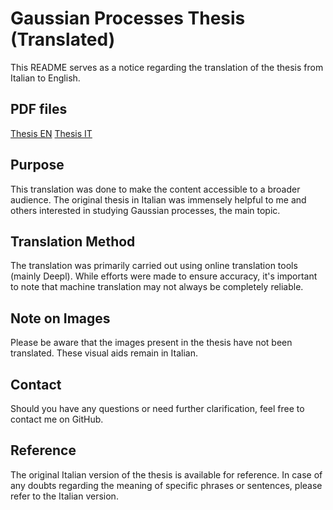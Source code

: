 # Gaussian Processes Thesis (Translated)

This README serves as a notice regarding the translation of the thesis from Italian to English.

## PDF files
[Thesis EN](main.pdf)
[Thesis IT](mainIT.pdf)

## Purpose
This translation was done to make the content accessible to a broader audience. The original thesis in Italian was immensely helpful to me and others interested in studying Gaussian processes, the main topic.

## Translation Method
The translation was primarily carried out using online translation tools (mainly Deepl). While efforts were made to ensure accuracy, it's important to note that machine translation may not always be completely reliable. 

## Note on Images
Please be aware that the images present in the thesis have not been translated. These visual aids remain in Italian. 

## Contact
Should you have any questions or need further clarification, feel free to contact me on GitHub.

## Reference
The original Italian version of the thesis is available for reference. In case of any doubts regarding the meaning of specific phrases or sentences, please refer to the Italian version.
